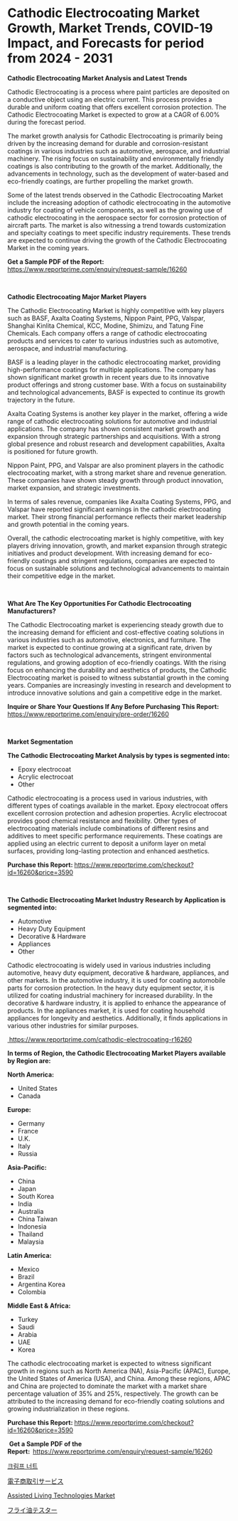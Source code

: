 <p><h1>Cathodic Electrocoating Market Growth, Market Trends, COVID-19 Impact, and Forecasts for period from 2024 - 2031</h1></p><p><strong>Cathodic Electrocoating Market Analysis and Latest Trends</strong></p>
<p><p>Cathodic Electrocoating is a process where paint particles are deposited on a conductive object using an electric current. This process provides a durable and uniform coating that offers excellent corrosion protection. The Cathodic Electrocoating Market is expected to grow at a CAGR of 6.00% during the forecast period. </p><p>The market growth analysis for Cathodic Electrocoating is primarily being driven by the increasing demand for durable and corrosion-resistant coatings in various industries such as automotive, aerospace, and industrial machinery. The rising focus on sustainability and environmentally friendly coatings is also contributing to the growth of the market. Additionally, the advancements in technology, such as the development of water-based and eco-friendly coatings, are further propelling the market growth.</p><p>Some of the latest trends observed in the Cathodic Electrocoating Market include the increasing adoption of cathodic electrocoating in the automotive industry for coating of vehicle components, as well as the growing use of cathodic electrocoating in the aerospace sector for corrosion protection of aircraft parts. The market is also witnessing a trend towards customization and specialty coatings to meet specific industry requirements. These trends are expected to continue driving the growth of the Cathodic Electrocoating Market in the coming years.</p></p>
<p><strong>Get a Sample PDF of the Report:&nbsp;</strong> <a href="https://www.reportprime.com/enquiry/request-sample/16260">https://www.reportprime.com/enquiry/request-sample/16260</a></p>
<p>&nbsp;</p>
<p><strong>Cathodic Electrocoating Major Market Players</strong></p>
<p><p>The Cathodic Electrocoating Market is highly competitive with key players such as BASF, Axalta Coating Systems, Nippon Paint, PPG, Valspar, Shanghai Kinlita Chemical, KCC, Modine, Shimizu, and Tatung Fine Chemicals. Each company offers a range of cathodic electrocoating products and services to cater to various industries such as automotive, aerospace, and industrial manufacturing.</p><p>BASF is a leading player in the cathodic electrocoating market, providing high-performance coatings for multiple applications. The company has shown significant market growth in recent years due to its innovative product offerings and strong customer base. With a focus on sustainability and technological advancements, BASF is expected to continue its growth trajectory in the future.</p><p>Axalta Coating Systems is another key player in the market, offering a wide range of cathodic electrocoating solutions for automotive and industrial applications. The company has shown consistent market growth and expansion through strategic partnerships and acquisitions. With a strong global presence and robust research and development capabilities, Axalta is positioned for future growth.</p><p>Nippon Paint, PPG, and Valspar are also prominent players in the cathodic electrocoating market, with a strong market share and revenue generation. These companies have shown steady growth through product innovation, market expansion, and strategic investments.</p><p>In terms of sales revenue, companies like Axalta Coating Systems, PPG, and Valspar have reported significant earnings in the cathodic electrocoating market. Their strong financial performance reflects their market leadership and growth potential in the coming years.</p><p>Overall, the cathodic electrocoating market is highly competitive, with key players driving innovation, growth, and market expansion through strategic initiatives and product development. With increasing demand for eco-friendly coatings and stringent regulations, companies are expected to focus on sustainable solutions and technological advancements to maintain their competitive edge in the market.</p></p>
<p>&nbsp;</p>
<p><strong>What Are The Key Opportunities For Cathodic Electrocoating Manufacturers?</strong></p>
<p><p>The Cathodic Electrocoating market is experiencing steady growth due to the increasing demand for efficient and cost-effective coating solutions in various industries such as automotive, electronics, and furniture. The market is expected to continue growing at a significant rate, driven by factors such as technological advancements, stringent environmental regulations, and growing adoption of eco-friendly coatings. With the rising focus on enhancing the durability and aesthetics of products, the Cathodic Electrocoating market is poised to witness substantial growth in the coming years. Companies are increasingly investing in research and development to introduce innovative solutions and gain a competitive edge in the market.</p></p>
<p><strong>Inquire or Share Your Questions If Any Before Purchasing This Report:</strong> <a href="https://www.reportprime.com/enquiry/pre-order/16260">https://www.reportprime.com/enquiry/pre-order/16260</a></p>
<p>&nbsp;</p>
<p><strong>Market Segmentation</strong></p>
<p><strong>The Cathodic Electrocoating Market Analysis by types is segmented into:</strong></p>
<p><ul><li>Epoxy electrocoat</li><li>Acrylic electrocoat</li><li>Other</li></ul></p>
<p><p>Cathodic electrocoating is a process used in various industries, with different types of coatings available in the market. Epoxy electrocoat offers excellent corrosion protection and adhesion properties. Acrylic electrocoat provides good chemical resistance and flexibility. Other types of electrocoating materials include combinations of different resins and additives to meet specific performance requirements. These coatings are applied using an electric current to deposit a uniform layer on metal surfaces, providing long-lasting protection and enhanced aesthetics.</p></p>
<p><strong>Purchase this Report:&nbsp;</strong><a href="https://www.reportprime.com/checkout?id=16260&price=3590">https://www.reportprime.com/checkout?id=16260&price=3590</a></p>
<p>&nbsp;</p>
<p><strong>The Cathodic Electrocoating Market Industry Research by Application is segmented into:</strong></p>
<p><ul><li>Automotive</li><li>Heavy Duty Equipment</li><li>Decorative & Hardware</li><li>Appliances</li><li>Other</li></ul></p>
<p><p>Cathodic electrocoating is widely used in various industries including automotive, heavy duty equipment, decorative & hardware, appliances, and other markets. In the automotive industry, it is used for coating automobile parts for corrosion protection. In the heavy duty equipment sector, it is utilized for coating industrial machinery for increased durability. In the decorative & hardware industry, it is applied to enhance the appearance of products. In the appliances market, it is used for coating household appliances for longevity and aesthetics. Additionally, it finds applications in various other industries for similar purposes.</p></p>
<p><a href="https://www.reportprime.com/cathodic-electrocoating-r16260">&nbsp;https://www.reportprime.com/cathodic-electrocoating-r16260</a></p>
<p><strong>In terms of Region, the Cathodic Electrocoating Market Players available by Region are:</strong></p>
<p>
    <p> <strong> North America: </strong>
        <ul>
            <li>United States</li>
            <li>Canada</li>
        </ul>
        </p> 
    <p> <strong> Europe: </strong>
        <ul>
            <li>Germany</li>
            <li>France</li>
            <li>U.K.</li>
            <li>Italy</li>
            <li>Russia</li>
        </ul>
        </p> 
    <p> <strong> Asia-Pacific: </strong>
        <ul>
            <li>China</li>
            <li>Japan</li>
            <li>South Korea</li>
            <li>India</li>
            <li>Australia</li>
            <li>China Taiwan</li>
            <li>Indonesia</li>
            <li>Thailand</li>
            <li>Malaysia</li>
        </ul>
        </p> 
    <p> <strong> Latin America: </strong>
        <ul>
            <li>Mexico</li>
            <li>Brazil</li>
            <li>Argentina Korea</li>
            <li>Colombia</li>
        </ul>
        </p> 
    <p> <strong> Middle East & Africa: </strong>
        <ul>
            <li>Turkey</li>
            <li>Saudi</li>
            <li>Arabia</li>
            <li>UAE</li>
            <li>Korea</li>
        </ul>
    </p>
    </p>
<p><p>The cathodic electrocoating market is expected to witness significant growth in regions such as North America (NA), Asia-Pacific (APAC), Europe, the United States of America (USA), and China. Among these regions, APAC and China are projected to dominate the market with a market share percentage valuation of 35% and 25%, respectively. The growth can be attributed to the increasing demand for eco-friendly coating solutions and growing industrialization in these regions.</p></p>
<p><strong>Purchase this Report: </strong><a href="https://www.reportprime.com/checkout?id=16260&price=3590">https://www.reportprime.com/checkout?id=16260&price=3590</a></p>
<p>&nbsp;<strong>Get a Sample PDF of the Report:&nbsp;&nbsp;</strong><a href="https://www.reportprime.com/enquiry/request-sample/16260">https://www.reportprime.com/enquiry/request-sample/16260</a></p>
<p><strong></strong></p>
<p><p><a href="https://github.com/sammyUltyylrich9067856/Market-Research-Report-List-1/blob/main/457873624326.md">크림프 너트</a></p><p><a href="https://github.com/bevdtkn4419963/Market-Research-Report-List-1/blob/main/645121626164.md">電子商取引サービス</a></p><p><a href="https://github.com/Whitneyboyettebo9kiw7yr13/Market-Research-Report-List-2/blob/main/assisted-living-technologies-market.md">Assisted Living Technologies Market</a></p><p><a href="https://github.com/lababdou/Market-Research-Report-List-3/blob/main/179191726163.md">フライ油テスター</a></p></p>